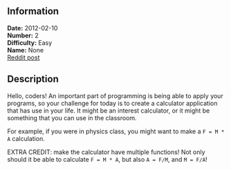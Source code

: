 ## Information

**Date:** 2012-02-10  
**Number:** 2  
**Difficulty:** Easy  
**Name:** None  
[Reddit post](http://www.reddit.com/r/dailyprogrammer/comments/pjbj8/easy_challenge_2/)

## Description

Hello, coders! An important part of programming is being able to apply your programs,
so your challenge for today is to create a calculator application that has use in your
life. It might be an interest calculator, or it might be something that you can use in
the classroom.

For example, if you were in physics class, you might want to make a `F = M * A` calculation.

EXTRA CREDIT: make the calculator have multiple functions! Not only should it be able to
calculate `F = M * A`, but also `A = F/M`, and `M = F/A`!
